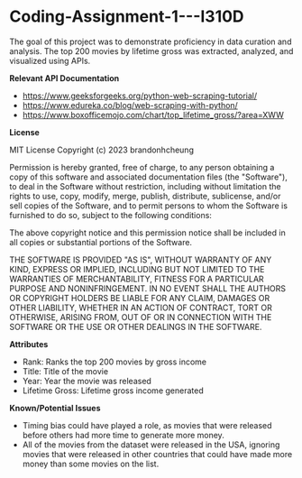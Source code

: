 # Coding-Assignment-1---I310D
The goal of this project was to demonstrate proficiency in data curation and analysis. The top 200 movies by lifetime gross was extracted, analyzed, and visualized using APIs.

**Relevant API Documentation**
- https://www.geeksforgeeks.org/python-web-scraping-tutorial/
- https://www.edureka.co/blog/web-scraping-with-python/
- https://www.boxofficemojo.com/chart/top_lifetime_gross/?area=XWW

**License**

MIT License
Copyright (c) 2023 brandonhcheung

Permission is hereby granted, free of charge, to any person obtaining a copy
of this software and associated documentation files (the "Software"), to deal
in the Software without restriction, including without limitation the rights
to use, copy, modify, merge, publish, distribute, sublicense, and/or sell
copies of the Software, and to permit persons to whom the Software is
furnished to do so, subject to the following conditions:

The above copyright notice and this permission notice shall be included in all
copies or substantial portions of the Software.

THE SOFTWARE IS PROVIDED "AS IS", WITHOUT WARRANTY OF ANY KIND, EXPRESS OR
IMPLIED, INCLUDING BUT NOT LIMITED TO THE WARRANTIES OF MERCHANTABILITY,
FITNESS FOR A PARTICULAR PURPOSE AND NONINFRINGEMENT. IN NO EVENT SHALL THE
AUTHORS OR COPYRIGHT HOLDERS BE LIABLE FOR ANY CLAIM, DAMAGES OR OTHER
LIABILITY, WHETHER IN AN ACTION OF CONTRACT, TORT OR OTHERWISE, ARISING FROM,
OUT OF OR IN CONNECTION WITH THE SOFTWARE OR THE USE OR OTHER DEALINGS IN THE
SOFTWARE.

**Attributes**
- Rank: Ranks the top 200 movies by gross income
- Title: Title of the movie
- Year: Year the movie was released
- Lifetime Gross: Lifetime gross income generated

**Known/Potential Issues**
- Timing bias could have played a role, as movies that were released before others had more time to generate more money.
- All of the movies from the dataset were released in the USA, ignoring movies that were released in other countries that could have made more money than some movies on the list.
